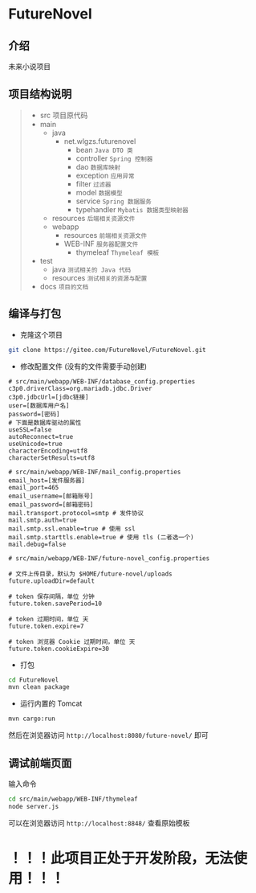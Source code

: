 # FutureNovel

## 介绍
未来小说项目

## 项目结构说明
>- src 项目原代码  
>  - main
>    - java  
>      - net.wlgzs.futurenovel  
>        - bean `Java DTO 类`  
>        - controller `Spring 控制器`  
>        - dao `数据库映射`  
>        - exception `应用异常`
>        - filter `过滤器`
>        - model `数据模型`
>        - service `Spring 数据服务`
>        - typehandler `Mybatis 数据类型映射器`
>    - resources `后端相关资源文件`  
>    - webapp
>      - resources `前端相关资源文件`
>      - WEB-INF `服务器配置文件`
>        - thymeleaf `Thymeleaf 模板`
>  - test  
>    - java `测试相关的 Java 代码`  
>    - resources `测试相关的资源与配置`  
>- docs `项目的文档`

## 编译与打包
+ 克隆这个项目  
```bash
git clone https://gitee.com/FutureNovel/FutureNovel.git
```

+ 修改配置文件 (没有的文件需要手动创建)
```
# src/main/webapp/WEB-INF/database_config.properties
c3p0.driverClass=org.mariadb.jdbc.Driver
c3p0.jdbcUrl=[jdbc链接]
user=[数据库用户名]
password=[密码]
# 下面是数据库驱动的属性
useSSL=false
autoReconnect=true
useUnicode=true
characterEncoding=utf8
characterSetResults=utf8
```

```
# src/main/webapp/WEB-INF/mail_config.properties
email_host=[发件服务器]
email_port=465
email_username=[邮箱账号]
email_password=[邮箱密码]
mail.transport.protocol=smtp # 发件协议
mail.smtp.auth=true
mail.smtp.ssl.enable=true # 使用 ssl
mail.smtp.starttls.enable=true # 使用 tls (二者选一个)
mail.debug=false
```

```
# src/main/webapp/WEB-INF/future-novel_config.properties

# 文件上传目录，默认为 $HOME/future-novel/uploads
future.uploadDir=default

# token 保存间隔，单位 分钟
future.token.savePeriod=10

# token 过期时间，单位 天
future.token.expire=7

# token 浏览器 Cookie 过期时间，单位 天
future.token.cookieExpire=30
```

+ 打包
```bash
cd FutureNovel
mvn clean package
```

+ 运行内置的 Tomcat
```bash
mvn cargo:run
```
然后在浏览器访问 `http://localhost:8080/future-novel/` 即可

## 调试前端页面

输入命令
```bash
cd src/main/webapp/WEB-INF/thymeleaf
node server.js
```
可以在浏览器访问 `http://localhost:8848/` 查看原始模板


# ！！！此项目正处于开发阶段，无法使用！！！
